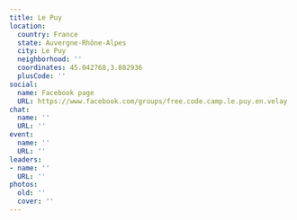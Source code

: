 ```yaml
---
title: Le Puy
location:
  country: France
  state: Auvergne-Rhône-Alpes
  city: Le Puy
  neighborhood: ''
  coordinates: 45.042768,3.882936
  plusCode: ''
social:
  name: Facebook page
  URL: https://www.facebook.com/groups/free.code.camp.le.puy.en.velay
chat:
  name: ''
  URL: ''
event:
  name: ''
  URL: ''
leaders:
- name: ''
  URL: ''
photos:
  old: ''
  cover: ''
---
```

